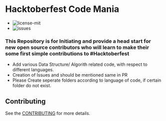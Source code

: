 # Hacktoberfest Code Mania
* ![license-mit](https://img.shields.io/github/license/CollectorContributor/Hacktoberfest-Code-Mania)
* ![issues](https://img.shields.io/github/issues/CollectorContributor/Hacktoberfest-Code-Mania)
### This Repository is for Initiating and provide a head start for new open source contributors who will learn to make their some first simple contributions to #Hacktoberfest


* Add various Data Structure/ Algorith related code, with respect to different languages.
* Creation of Issues and should be mentioned same in PR
* Please Create seperate folders according to language of code, if certain folder do not exist.

## Contributing
See the [CONTRIBUTING](CONTRIBUTING.md) for more details.
